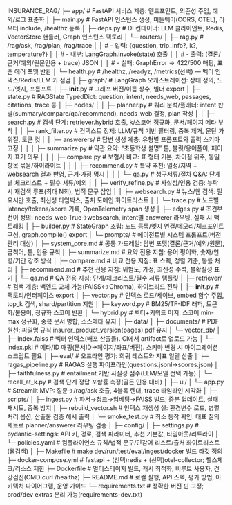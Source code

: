 INSURANCE_RAG/
├─ app/                         # FastAPI 서비스 계층: 엔드포인트, 의존성 주입, 예외/로그 표준화
│  ├─ main.py                   # FastAPI 인스턴스 생성, 미들웨어(CORS, OTEL), 라우터 include, /healthz 등록
│  ├─ deps.py                   # DI 컨테이너: LLM 클라이언트, Redis, VectorStore 핸들러, Graph 인스턴스 팩토리
│  └─ routers/
│     ├─ rag.py                 # /rag/ask, /rag/plan, /rag/trace
│     │                         #  - 입력: {question, trip_info?, k?, temperature?}
│     │                         #  - 내부: LangGraph.invoke(state) 호출
│     │                         #  - 출력: (결론/근거/예외/원문인용 + trace) JSON
│     │                         #  - 실패: GraphError → 422/500 매핑, 표준 에러 포맷 반환
│     └─ health.py              # /healthz, /readyz, /metrics(선택) — 벡터 인덱스/Redis/LLM 키 점검
│
├─ graph/                       # LangGraph 오케스트레이션: 상태 정의, 노드/엣지, 프롬프트
│  ├─ __init__.py               # 그래프 버전/이름 상수, 빌더 export
│  ├─ state.py                  # RAGState TypedDict: question, intent, needs_web, passages, citations, trace 등
│  ├─ nodes/
│  │  ├─ planner.py             # 쿼리 분석/플래너: intent 판별(summary/compare/qa/recommend), needs_web 결정, plan 작성
│  │  ├─ search.py              # 검색 단계: retriever.hybrid 호출, k/스코어 정규화, 문서/페이지 메타 부착
│  │  ├─ rank_filter.py         # 컨텍스트 정제: LLM/규칙 기반 필터링, 중복 제거, 문단 가위질, 토큰 컷
│  │  ├─ answerers/             # 답변 생성 계층: 유형별 프롬프트와 출력 스키마 고정
│  │  │  ├─ summarize.py        # 약관 요약: “초등학생 설명” 톤, 불릿/용어풀이, 페이지 표기 의무
│  │  │  ├─ compare.py          # 보험사 비교: 표 형태 기본, 차이점 위주, 동일항목 묶음/하이라이트
│  │  │  ├─ recommend.py        # 특약 추천: 일정/지역 + websearch 결과 반영, 근거·가정 명시
│  │  │  └─ qa.py               # 청구서류/절차 Q&A: 단계별 체크리스트 + 필수 서류/예외
│  │  ├─ verify_refine.py       # 사실성/인용 검증: 누락 시 재검색 루프(최대 N회), 법적 문구 삽입
│  │  ├─ websearch.py           # 뉴스/웹 검색: 필요시만 호출, 최신성 타임박스, 출처 도메인 화이트리스트
│  │  └─ trace.py               # 노드별 latency/tokens/score 기록, OpenTelemetry span 생성
│  ├─ edges.py                  # 조건부 전이 정의: needs_web True→websearch, intent별 answerer 라우팅, 실패 시 백트래킹
│  ├─ builder.py                # StateGraph 조립: 노드 등록/엣지 연결/메모리/체크포인트 구성, graph.compile() export
│  └─ prompts/                  # 에이전트별 시스템 프롬프트(버전 관리 대상)
│     ├─ system_core.md         # 공통 가드레일: 답변 포맷(결론/근거/예외/원문), 금칙어, 톤, 인용 규칙
│     ├─ summarize.md           # 요약 전용 지침: 용어 평이화, 숫자/연령/기간 강조 방식
│     ├─ compare.md             # 비교 전용 지침: 표 스펙, 정렬 기준, 동률 처리
│     ├─ recommend.md           # 추천 전용 지침: 위험도, 가정, 최신성 주석, 불확실성 표기
│     └─ qa.md                  # QA 전용 지침: 단계/체크리스트/필수 서류 템플릿
│
├─ retriever/                   # 검색 계층: 백엔드 교체 가능(FAISS↔Chroma), 하이브리드 전략
│  ├─ __init__.py               # 팩토리/인터페이스 export
│  ├─ vector.py                 # 인덱스 로드/세이브, embed 함수 주입, top_k 검색, shard/partition 지원
│  ├─ keyword.py                # BM25/TF-IDF 래퍼, 토큰화/불용어, 정규화 스코어 반환
│  └─ hybrid.py                 # 벡터+키워드 머지: 스코어 min-max 정규화, 중복 문서 병합, 소스메타 유지
│
├─ data/
│  ├─ documents/                # PDF 원천: 파일명 규칙 insurer_product_version(pages).pdf 유지
│  └─ vector_db/
│     ├─ index.faiss            # 벡터 인덱스(배포 산출물). CI에서 artifact로 업로드 가능
│     └─ index.pkl              # 메타/ID 매핑(문서ID→페이지/좌표/버전). 스키마 변경 시 마이그레이션 스크립트 필요
│
├─ eval/                        # 오프라인 평가: 회귀 테스트와 지표 일괄 산출
│  ├─ ragas_pipeline.py         # RAGAS 실행 파이프라인(questions.jsonl→scores.json)
│  ├─ faithfulness.py           # entailment 기반 사실성 점수(LLM/모델 선택 가능)
│  └─ recall_at_k.py            # 검색 단계 정답 포함률 측정(골든 인용 대비)
│
├─ ui/
│  └─ app.py                    # Streamlit MVP: 질문→/rag/ask 호출, 4블록 렌더, trace 타임라인 시각화
│
├─ scripts/
│  ├─ ingest.py                 # 파서→청크→임베딩→FAISS 빌드; 증분 업데이트, 실패 재시도, 중복 방지
│  ├─ rebuild_vector.sh         # 인덱스 재생성 셸: 환경변수 로드, 병렬처리 옵션, 산출물 검증 해시 출력
│  └─ smoke_test.py             # 최소 동작 확인: 대표 질의 세트로 planner/answerer 라우팅 검증
│
├─ config/
│  ├─ settings.py               # pydantic-settings: API 키, 경로, 검색 파라미터, 추천 기본값, 타임아웃/리트라이
│  └─ policies.yaml             # 컴플라이언스 규칙/법적 문구/민감어 리스트/출처 화이트리스트(웹검색)
│
├─ Makefile                     # make dev/run/test/eval/ingest/docker 빌드 타깃 정의
├─ docker-compose.yml           # fastapi + (선택)redis + (선택)otel-collector; 헬스체크/리소스 제한
├─ Dockerfile                   # 멀티스테이지 빌드, 캐시 최적화, 비루트 사용자, 건강검진(CMD curl /healthz)
├─ README.md                    # 로컬 실행, API 스펙, 평가 방법, 아키텍처 다이어그램, 운영 가이드
└─ requirements.txt             # 정확한 버전 핀 고정; prod/dev extras 분리 가능(requirements-dev.txt)
